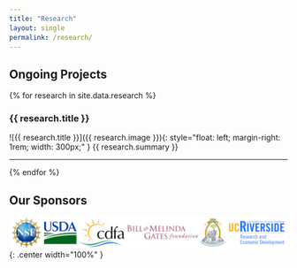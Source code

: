 ```yaml
---
title: "Research"
layout: single
permalink: /research/
---
```


## Ongoing Projects

{% for research in site.data.research %}
### {{ research.title }}

![{{ research.title }}]({{ research.image }}){: style="float: left; margin-right: 1rem; width: 300px;" } {{ research.summary }}

<div style="clear: both;"></div>

---
{% endfor %}

## Our Sponsors

![Our Sponsors](../assets/images/research/Sponsors.png){: .center width="100%" }

